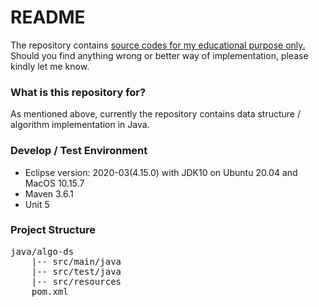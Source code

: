 # README #

The repository contains <ins>source codes for my educational purpose only.</ins> Should you find anything wrong or better way of implementation, please kindly let me know.


### What is this repository for? ###

As mentioned above, currently the repository contains data structure / algorithm implementation in Java.

### Develop / Test Environment ###

* Eclipse version: 2020-03(4.15.0) with JDK10 on Ubuntu 20.04 and MacOS 10.15.7
* Maven 3.6.1
* Unit 5

### Project Structure ###


<pre>
java/algo-ds
	|-- src/main/java
	|-- src/test/java  
	|-- src/resources     
	pom.xml               
</pre>
